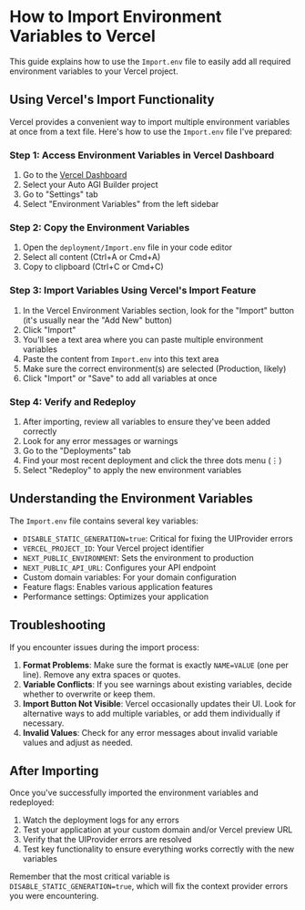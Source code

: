 # How to Import Environment Variables to Vercel

This guide explains how to use the `Import.env` file to easily add all required environment variables to your Vercel project.

## Using Vercel's Import Functionality

Vercel provides a convenient way to import multiple environment variables at once from a text file. Here's how to use the `Import.env` file I've prepared:

### Step 1: Access Environment Variables in Vercel Dashboard

1. Go to the [Vercel Dashboard](https://vercel.com/dashboard)
2. Select your Auto AGI Builder project
3. Go to "Settings" tab
4. Select "Environment Variables" from the left sidebar

### Step 2: Copy the Environment Variables

1. Open the `deployment/Import.env` file in your code editor
2. Select all content (Ctrl+A or Cmd+A)
3. Copy to clipboard (Ctrl+C or Cmd+C)

### Step 3: Import Variables Using Vercel's Import Feature

1. In the Vercel Environment Variables section, look for the "Import" button (it's usually near the "Add New" button)
2. Click "Import"
3. You'll see a text area where you can paste multiple environment variables
4. Paste the content from `Import.env` into this text area
5. Make sure the correct environment(s) are selected (Production, likely)
6. Click "Import" or "Save" to add all variables at once

### Step 4: Verify and Redeploy

1. After importing, review all variables to ensure they've been added correctly
2. Look for any error messages or warnings
3. Go to the "Deployments" tab
4. Find your most recent deployment and click the three dots menu (⋮)
5. Select "Redeploy" to apply the new environment variables

## Understanding the Environment Variables

The `Import.env` file contains several key variables:

- `DISABLE_STATIC_GENERATION=true`: Critical for fixing the UIProvider errors
- `VERCEL_PROJECT_ID`: Your Vercel project identifier
- `NEXT_PUBLIC_ENVIRONMENT`: Sets the environment to production
- `NEXT_PUBLIC_API_URL`: Configures your API endpoint
- Custom domain variables: For your domain configuration
- Feature flags: Enables various application features
- Performance settings: Optimizes your application

## Troubleshooting

If you encounter issues during the import process:

1. **Format Problems**: Make sure the format is exactly `NAME=VALUE` (one per line). Remove any extra spaces or quotes.
2. **Variable Conflicts**: If you see warnings about existing variables, decide whether to overwrite or keep them.
3. **Import Button Not Visible**: Vercel occasionally updates their UI. Look for alternative ways to add multiple variables, or add them individually if necessary.
4. **Invalid Values**: Check for any error messages about invalid variable values and adjust as needed.

## After Importing

Once you've successfully imported the environment variables and redeployed:

1. Watch the deployment logs for any errors
2. Test your application at your custom domain and/or Vercel preview URL
3. Verify that the UIProvider errors are resolved
4. Test key functionality to ensure everything works correctly with the new variables

Remember that the most critical variable is `DISABLE_STATIC_GENERATION=true`, which will fix the context provider errors you were encountering.
